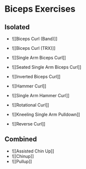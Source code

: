 # Biceps Exercises

## Isolated

- ![[Biceps Curl (Band)]]
- ![[Biceps Curl (TRX)]]
- ![[Single Arm Biceps Curl]]
- ![[Seated Single Arm Biceps Curl]]
- ![[Inverted Biceps Curl]]

- ![[Hammer Curl]]
- ![[Single Arm Hammer Curl]]

- ![[Rotational Curl]]

- ![[Kneeling Single Arm Pulldown]]

- ![[Reverse Curl]]

## Combined

- ![[Assisted Chin Up]]
- ![[Chinup]]
- ![[Pullup]]






